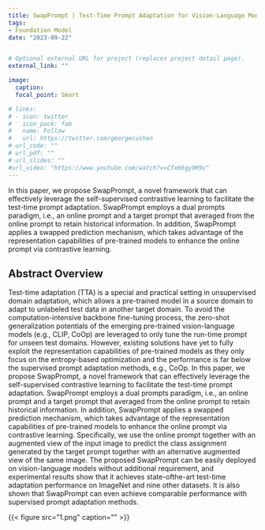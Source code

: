 ```yaml
---
title: SwapPrompt | Test-Time Prompt Adaptation for Vision-Language Models
tags:
- Foundation Model
date: "2023-09-22"


# Optional external URL for project (replaces project detail page).
external_link: ""

image:
  caption: 
  focal_point: Smart

# links:
# - icon: twitter
#   icon_pack: fab
#   name: Follow
#   url: https://twitter.com/georgecushen
# url_code: ""
# url_pdf: ""
# url_slides: ""
#url_video: "https://www.youtube.com/watch?v=Cfx66gy9K9c"
---
```


In this paper, we propose SwapPrompt, a novel framework that can effectively leverage the self-supervised contrastive learning to facilitate the test-time prompt adaptation. SwapPrompt employs a dual prompts paradigm, i.e., an online prompt and a target prompt that averaged from the online prompt to retain historical information. In addition, SwapPrompt applies a swapped prediction mechanism, which takes advantage of the representation capabilities of pre-trained models to enhance the online prompt via contrastive learning.


## Abstract Overview 

Test-time adaptation (TTA) is a special and practical setting in unsupervised domain adaptation, which allows a pre-trained model in a source domain to adapt to unlabeled test data in another target domain. To avoid the computation-intensive backbone fine-tuning process, the zero-shot generalization potentials of the emerging pre-trained vision-language models (e.g., CLIP, CoOp) are leveraged to only tune the run-time prompt for unseen test domains. However, existing solutions have yet to fully exploit the representation capabilities of pre-trained models as they only focus on the entropy-based optimization and the performance is far below the supervised prompt adaptation methods, e.g., CoOp. In this paper, we propose SwapPrompt, a novel framework that can effectively leverage the self-supervised contrastive learning to facilitate the test-time prompt adaptation. SwapPrompt employs a dual prompts paradigm, i.e., an online prompt and a target prompt that averaged from the online prompt to retain historical information. In addition, SwapPrompt applies a swapped prediction mechanism, which takes advantage of the representation capabilities of pre-trained models to enhance the online prompt via contrastive learning. Specifically, we use the online prompt together with an augmented view of the input image to predict the class assignment generated by the target prompt together with an alternative augmented view of the same image. The proposed SwapPrompt can be easily deployed on vision-language models without additional requirement, and experimental results show that it achieves state-ofthe-art test-time adaptation performance on ImageNet and nine other datasets. It is also shown that SwapPrompt can even achieve comparable performance with supervised prompt adaptation methods.


{{< figure src="1.png" caption="" >}}
